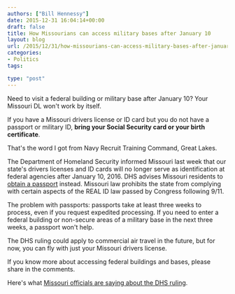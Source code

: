 ```yaml
---
authors: ["Bill Hennessy"]
date: 2015-12-31 16:04:14+00:00
draft: false
title: How Missourians can access military bases after January 10
layout: blog
url: /2015/12/31/how-missourians-can-access-military-bases-after-january-10/
categories:
- Politics
tags:

type: "post"
---
```


Need to visit a federal building or military base after January 10? Your Missouri DL won't work by itself.

If you have a Missouri drivers license or ID card but you do not have a passport or military ID, **bring your Social Security card or your birth certificate**.

That's the word I got from Navy Recruit Training Command, Great Lakes.

The Department of Homeland Security informed Missouri last week that our state's drivers licenses and ID cards will no longer serve as identification at federal agencies after January 10, 2016. DHS advises Missouri residents to [obtain a passport](https://travel.state.gov/content/passports/en/passports/apply.html) instead. Missouri law prohibits the state from complying with certain aspects of the REAL ID law passed by Congress following 9/11.

The problem with passports: passports take at least three weeks to process, even if you request expedited processing. If you need to enter a federal building or non-secure areas of a military base in the next three weeks, a passport won't help.

The DHS ruling could apply to commercial air travel in the future, but for now, you can fly with just your Missouri drivers license.

If you know more about accessing federal buildings and bases, please share in the comments.

Here's what [Missouri officials are saying about the DHS ruling](https://www.stltoday.com/news/local/govt-and-politics/missouri-officials-vow-to-take-up-drivers-license-dispute/article_dfbee3b8-0445-54e4-b53f-caeb475d8f4b.html).


